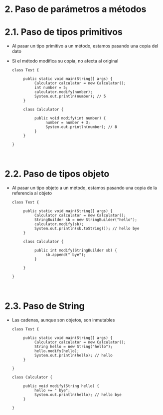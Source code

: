 # 2. Paso de parámetros a métodos

# 2.1. Paso de tipos primitivos

- Al pasar un tipo primitivo a un método, estamos pasando una copia del dato

- Si el método modifica su copia, no afecta al original

  ```
  class Test {

       public static void main(String[] args) {
            Calculator calculator = new Calculator();
            int number = 5;
            calculator.modify(number);
            System.out.println(number); // 5
       }

       class Calculator {

            public void modify(int number) {
                 number = number + 3;
                 System.out.println(number); // 8
            }
       }

  }
  ```

<br>

# 2.2. Paso de tipos objeto

- Al pasar un tipo objeto a un método, estamos pasando una copia de la referencia al objeto

  ```
  class Test {

       public static void main(String[] args) {
            Calculator calculator = new Calculator();
            StringBuilder sb = new StringBuilder("hello");
            calculator.modify(sb);
            System.out.println(sb.toString()); // hello bye
       }

       class Calculator {

            public int modify(StringBuilder sb) {
                 sb.append(" bye");
            }

       }

  }
  ```

<br>

# 2.3. Paso de String

- Las cadenas, aunque son objetos, son inmutables

  ```
  class Test {

       public static void main(String[] args) {
            Calculator calculator = new Calculator();
            String hello = new String("hello");
            hello.modify(hello);
            System.out.println(hello); // hello
       }

  }

  class Calculator {

       public void modify(String hello) {
            hello += " bye";
            System.out.println(hello); // hello bye
       }

  }
  ```
